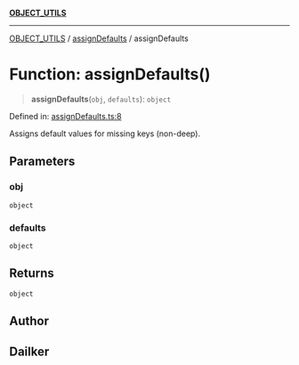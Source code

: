 [**OBJECT_UTILS**](../../README.md)

***

[OBJECT_UTILS](../../README.md) / [assignDefaults](../README.md) / assignDefaults

# Function: assignDefaults()

> **assignDefaults**(`obj`, `defaults`): `object`

Defined in: [assignDefaults.ts:8](https://github.com/dailker/everyutil/blob/8aea75a123d1c8f9816646c45d1769cd1efa4eac/src/object/assignDefaults.ts#L8)

Assigns default values for missing keys (non-deep).

## Parameters

### obj

`object`

### defaults

`object`

## Returns

`object`

## Author

## Dailker
